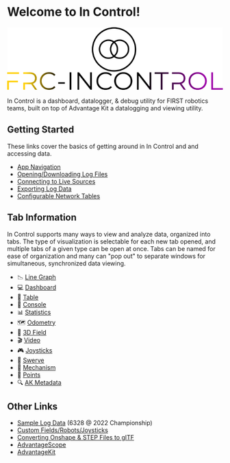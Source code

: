 # Welcome to In Control!

![In Control](www/docs/resources/logo-black.png)

In Control is a dashboard, datalogger, & debug utility for FIRST robotics teams, built on top of Advantage Kit a datalogging and viewing utility.

## Getting Started

These links cover the basics of getting around in In Control and and accessing data.

- [App Navigation](www/docs/NAVIGATION.md)
- [Opening/Downloading Log Files](www/docs/OPEN-FILE.md)
- [Connecting to Live Sources](/docs/OPEN-LIVE.md)
- [Exporting Log Data](www/docs/EXPORT.md)
- [Configurable Network Tables](www/docs/NT4CONFIGURABLE.md)

## Tab Information

In Control supports many ways to view and analyze data, organized into tabs. The type of visualization is selectable for each new tab opened, and multiple tabs of a given type can be open at once. Tabs can be named for ease of organization and many can "pop out" to separate windows for simultaneous, synchronized data viewing.

- 📉 [Line Graph](www/docs/tabs/LINE-GRAPH.md)
- 💻 [Dashboard](www/docs/tabs/DASHBOARD.md)
- 🔢 [Table](www/docs/tabs/TABLE.md)
- 💬 [Console](www/docs/tabs/CONSOLE.md)
- 📊 [Statistics](www/docs/tabs/STATISTICS.md)
- 🗺 [Odometry](www/docs/tabs/ODOMETRY.md)
- 👀 [3D Field](www/docs/tabs/3D-FIELD.md)
- 🎬 [Video](www/docs/tabs/VIDEO.md)
- 🎮 [Joysticks](www/docs/tabs/JOYSTICKS.md)
- 🦀 [Swerve](www/docs/tabs/SWERVE.md)
- 🦾 [Mechanism](www/docs/tabs/MECHANISM.md)
- 🔵 [Points](www/docs/tabs/POINTS.md)
- 🔍 [AK Metadata](www/docs/tabs/METADATA.md)

## Other Links

- [Sample Log Data](https://drive.google.com/drive/folders/14Bbp10csQPjh2VcApNM07lwt2v77-z_I?usp=share_link) (6328 @ 2022 Championship)
- [Custom Fields/Robots/Joysticks](/docs/CUSTOM-CONFIG.md)
- [Converting Onshape & STEP Files to glTF](/docs/GLTF-CONVERT.md)
- [AdvantageScope](https://github.com/Mechanical-Advantage/AdvantageScope)
- [AdvantageKit](https://github.com/Mechanical-Advantage/AdvantageKit)
